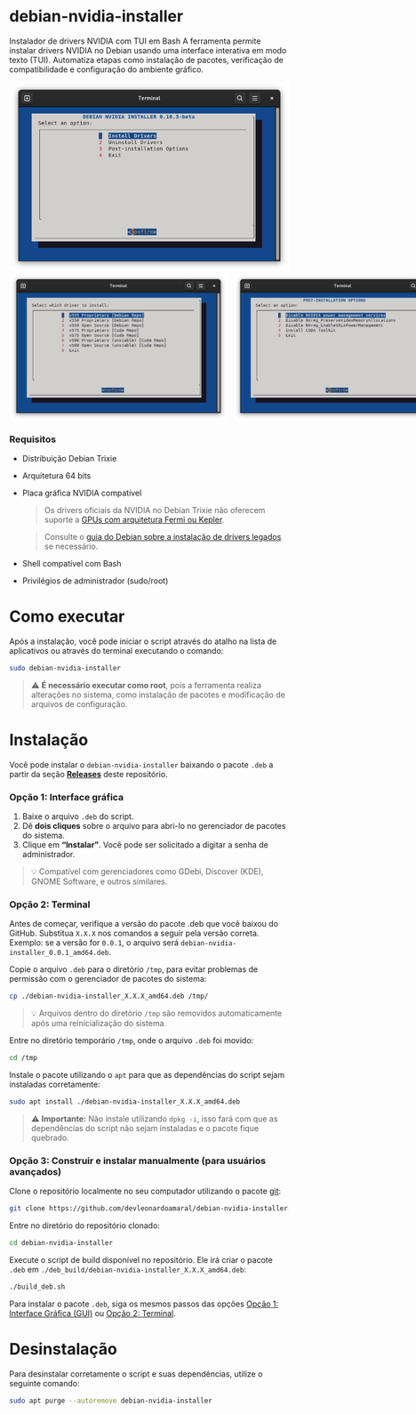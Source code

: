 # debian-nvidia-installer

Instalador de drivers NVIDIA com TUI em Bash
A ferramenta permite instalar drivers NVIDIA no Debian usando uma interface
interativa em modo texto (TUI). Automatiza etapas como instalação de pacotes,
verificação de compatibilidade e configuração do ambiente gráfico.

<img src="data/screenshots/main-menu.png">

<div style="display:flex; gap:10px;">
  <img src="data/screenshots/drivers-menu.png" width="394" height="266">
  <img src="data/screenshots/post-installation-menu.png" width="394" height="266">
</div>

### Requisitos

* Distribuição Debian Trixie
* Arquitetura 64 bits
* Placa gráfica NVIDIA compatível
  > Os drivers oficiais da NVIDIA no Debian Trixie não oferecem suporte a [GPUs com arquitetura Fermi ou Kepler](https://www.nvidia.com/en-us/drivers/unix/legacy-gpu/).

  > Consulte o [guia do Debian sobre a instalação de drivers legados](https://wiki.debian.org/NvidiaGraphicsDrivers#Tesla_Drivers) se necessário.
* Shell compatível com Bash
* Privilégios de administrador (sudo/root)

# Como executar

Após a instalação, você pode iniciar o script através do atalho na lista de aplicativos ou através do terminal executando o comando:

```bash
sudo debian-nvidia-installer
```

> ⚠️ **É necessário executar como root**, pois a ferramenta realiza alterações no sistema, como instalação de pacotes e modificação de arquivos de configuração.

# Instalação

Você pode instalar o `debian-nvidia-installer` baixando o pacote `.deb` a partir da seção **[Releases](https://github.com/devleonardoamaral/debian-nvidia-installer/releases)** deste repositório.

### Opção 1: Interface gráfica

1. Baixe o arquivo `.deb` do script.
2. Dê **dois cliques** sobre o arquivo para abri-lo no gerenciador de pacotes do sistema.
3. Clique em **“Instalar”**. Você pode ser solicitado a digitar a senha de administrador.

> 💡 Compatível com gerenciadores como GDebi, Discover (KDE), GNOME Software, e outros similares.

### Opção 2: Terminal

Antes de começar, verifique a versão do pacote .deb que você baixou do GitHub. Substitua `X.X.X` nos comandos a seguir pela versão correta.
Exemplo: se a versão for `0.0.1`, o arquivo será `debian-nvidia-installer_0.0.1_amd64.deb`.

Copie o arquivo `.deb` para o diretório `/tmp`, para evitar problemas de permissão com o gerenciador de pacotes do sistema:

```bash
cp ./debian-nvidia-installer_X.X.X_amd64.deb /tmp/
```

> 💡 Arquivos dentro do diretório `/tmp` são removidos automaticamente após uma reinicialização do sistema.

Entre no diretório temporário `/tmp`, onde o arquivo `.deb` foi movido:

```bash
cd /tmp
```

Instale o pacote utilizando o `apt` para que as dependências do script sejam instaladas corretamente:

```bash
sudo apt install ./debian-nvidia-installer_X.X.X_amd64.deb
```

> ⚠️ **Importante:** Não instale utilizando `dpkg -i`, isso fará com que as dependências do script não sejam instaladas e o pacote fique quebrado.

### Opção 3: Construir e instalar manualmente (para usuários avançados)

Clone o repositório localmente no seu computador utilizando o pacote [git](https://packages.debian.org/stable/git):

```bash
git clone https://github.com/devleonardoamaral/debian-nvidia-installer.git
```

Entre no diretório do repositório clonado:

```bash
cd debian-nvidia-installer
```

Execute o script de build disponível no repositório. Ele irá criar o pacote `.deb` em `./deb_build/debian-nvidia-installer_X.X.X_amd64.deb`:

```bash
./build_deb.sh
```

Para instalar o pacote `.deb`, siga os mesmos passos das opções [Opção 1: Interface Gráfica (GUI)](#opção-1-interface-gráfica) ou [Opção 2: Terminal](#opção-2-terminal).

# Desinstalação

Para desinstalar corretamente o script e suas dependências, utilize o seguinte comando:

```bash
sudo apt purge --autoremove debian-nvidia-installer
```
